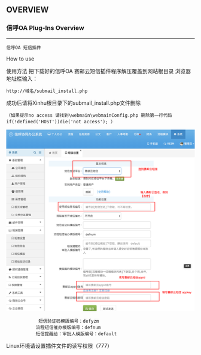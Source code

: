 ## OVERVIEW

### 信呼OA Plug-Ins Overview

------
	信呼OA 短信插件
How to use

使用方法
    把下载好的信呼OA 赛邮云短信插件程序解压覆盖到网站根目录
  浏览器地址栏输入：

    http://域名/submail_install.php
   成功后请将Xinhu根目录下的submail_install.php文件删除

    （如果提示no access 请找到\webmain\webmainConfig.php 删除第一行代码 if(!defined('HOST'))die('not access'); ）

![Submail](./markdown/1.png)

                短信验证码模版编号：defyzm
               流程短信催办模版编号：defnum
               短信提醒给：审批人模版编号：default
Linux环境请设置插件文件的读写权限（777）
